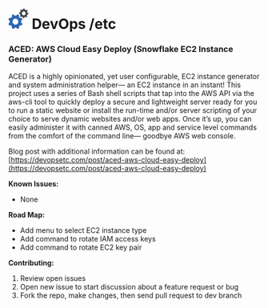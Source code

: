 <h1> <img src="image/gear_logo.png"> DevOps /etc</h1>

### ACED: AWS Cloud Easy Deploy (Snowflake EC2 Instance Generator)

ACED is a highly opinionated, yet user configurable, EC2 instance generator and system administration helper— an EC2 instance in an instant! This project uses a series of Bash shell scripts that tap into the AWS API via the aws-cli tool to quickly deploy a secure and lightweight server ready for you to run a static website or install the run-time and/or server scripting of your choice to serve dynamic websites and/or web apps. Once it’s up, you can easily administer it with canned AWS, OS, app and service level commands from the comfort of the command line— goodbye AWS web console.

Blog post with additional information can be found at:  [https://devopsetc.com/post/aced-aws-cloud-easy-deploy](https://devopsetc.com/post/aced-aws-cloud-easy-deploy)

**Known Issues:**
- None

**Road Map:**
- Add menu to select EC2 instance type
- Add command to rotate IAM access keys
- Add command to rotate EC2 key pair

**Contributing:**
1. Review open issues
2. Open new issue to start discussion about a feature request or bug
3. Fork the repo, make changes, then send pull request to dev branch
